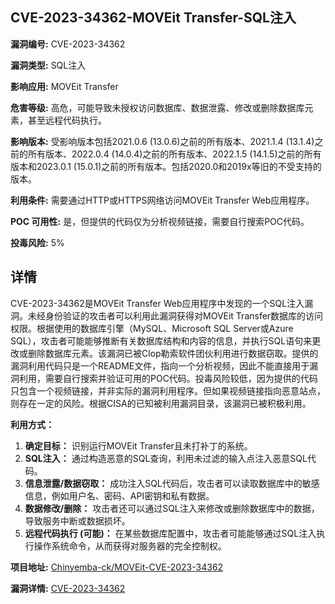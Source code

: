 ## CVE-2023-34362-MOVEit Transfer-SQL注入

**漏洞编号:** CVE-2023-34362

**漏洞类型:** SQL注入

**影响应用:** MOVEit Transfer

**危害等级:** 高危，可能导致未授权访问数据库、数据泄露、修改或删除数据库元素，甚至远程代码执行。

**影响版本:** 受影响版本包括2021.0.6 (13.0.6)之前的所有版本、2021.1.4 (13.1.4)之前的所有版本、2022.0.4 (14.0.4)之前的所有版本、2022.1.5 (14.1.5)之前的所有版本和2023.0.1 (15.0.1)之前的所有版本。包括2020.0和2019x等旧的不受支持的版本。

**利用条件:** 需要通过HTTP或HTTPS网络访问MOVEit Transfer Web应用程序。

**POC 可用性:** 是，但提供的代码仅为分析视频链接，需要自行搜索POC代码。

**投毒风险:** 5%

## 详情

CVE-2023-34362是MOVEit Transfer Web应用程序中发现的一个SQL注入漏洞。未经身份验证的攻击者可以利用此漏洞获得对MOVEit Transfer数据库的访问权限。根据使用的数据库引擎（MySQL、Microsoft SQL Server或Azure SQL），攻击者可能能够推断有关数据库结构和内容的信息，并执行SQL语句来更改或删除数据库元素。该漏洞已被Clop勒索软件团伙利用进行数据窃取。提供的漏洞利用代码只是一个README文件，指向一个分析视频，因此不能直接用于漏洞利用，需要自行搜索并验证可用的POC代码。投毒风险较低，因为提供的代码只包含一个视频链接，并非实际的漏洞利用程序。但如果视频链接指向恶意站点，则存在一定的风险。根据CISA的已知被利用漏洞目录，该漏洞已被积极利用。

**利用方式：**

1.  **确定目标：** 识别运行MOVEit Transfer且未打补丁的系统。
2.  **SQL注入：** 通过构造恶意的SQL查询，利用未过滤的输入点注入恶意SQL代码。
3.  **信息泄露/数据窃取：** 成功注入SQL代码后，攻击者可以读取数据库中的敏感信息，例如用户名、密码、API密钥和私有数据。
4.  **数据修改/删除：** 攻击者还可以通过SQL注入来修改或删除数据库中的数据，导致服务中断或数据损坏。
5.  **远程代码执行 (可能)：** 在某些数据库配置中，攻击者可能能够通过SQL注入执行操作系统命令，从而获得对服务器的完全控制权。

**项目地址:** [Chinyemba-ck/MOVEit-CVE-2023-34362](https://github.com/Chinyemba-ck/MOVEit-CVE-2023-34362)

**漏洞详情:** [CVE-2023-34362](https://nvd.nist.gov/vuln/detail/CVE-2023-34362)